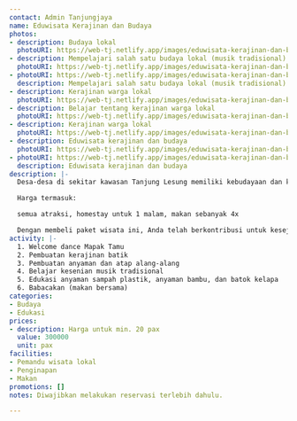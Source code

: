 ```yaml
---
contact: Admin Tanjungjaya
name: Eduwisata Kerajinan dan Budaya
photos:
- description: Budaya lokal
  photoURI: https://web-tj.netlify.app/images/eduwisata-kerajinan-dan-budaya-1.jpeg
- description: Mempelajari salah satu budaya lokal (musik tradisional)
  photoURI: https://web-tj.netlify.app/images/eduwisata-kerajinan-dan-budaya-2.jpeg
- photoURI: https://web-tj.netlify.app/images/eduwisata-kerajinan-dan-budaya-3.jpeg
  description: Mempelajari salah satu budaya lokal (musik tradisional)
- description: Kerajinan warga lokal
  photoURI: https://web-tj.netlify.app/images/eduwisata-kerajinan-dan-budaya-4.jpeg
- description: Belajar tentang kerajinan warga lokal
  photoURI: https://web-tj.netlify.app/images/eduwisata-kerajinan-dan-budaya-5.jpeg
- description: Kerajinan warga lokal
  photoURI: https://web-tj.netlify.app/images/eduwisata-kerajinan-dan-budaya-6.jpeg
- description: Eduwisata kerajinan dan budaya
  photoURI: https://web-tj.netlify.app/images/eduwisata-kerajinan-dan-budaya-6.JPG
- photoURI: https://web-tj.netlify.app/images/eduwisata-kerajinan-dan-budaya-7.JPG
  description: Eduwisata kerajinan dan budaya
description: |-
  Desa-desa di sekitar kawasan Tanjung Lesung memiliki kebudayaan dan kerajinan lokal yang unik dan menarik. Mulai dari batik khas, musik tradisional, tarian tradisional, berbagai kerajinan tangan, dsb. Mari menjelajahi dan mempelajari berbagai kesenian, budaya, dan kerajinan lokal warga desa yang pastinya seru dan menyenangkan.

  Harga termasuk:

  semua atraksi, homestay untuk 1 malam, makan sebanyak 4x

  Dengan membeli paket wisata ini, Anda telah berkontribusi untuk kesejahteraan warga desa kami.
activity: |-
  1. Welcome dance Mapak Tamu
  2. Pembuatan kerajinan batik
  3. Pembuatan anyaman dan atap alang-alang
  4. Belajar kesenian musik tradisional
  5. Edukasi anyaman sampah plastik, anyaman bambu, dan batok kelapa
  6. Babacakan (makan bersama)
categories:
- Budaya
- Edukasi
prices:
- description: Harga untuk min. 20 pax
  value: 300000
  unit: pax
facilities:
- Pemandu wisata lokal
- Penginapan
- Makan
promotions: []
notes: Diwajibkan melakukan reservasi terlebih dahulu.

---
```

